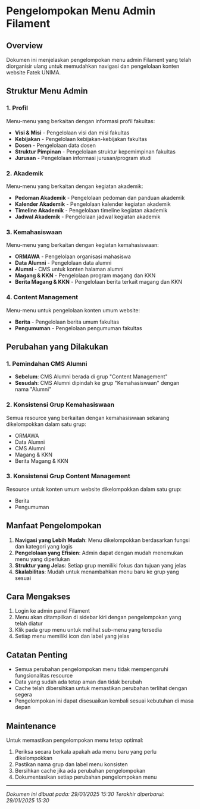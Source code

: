 # Pengelompokan Menu Admin Filament

## Overview
Dokumen ini menjelaskan pengelompokan menu admin Filament yang telah diorganisir ulang untuk memudahkan navigasi dan pengelolaan konten website Fatek UNIMA.

## Struktur Menu Admin

### 1. Profil
Menu-menu yang berkaitan dengan informasi profil fakultas:
- **Visi & Misi** - Pengelolaan visi dan misi fakultas
- **Kebijakan** - Pengelolaan kebijakan-kebijakan fakultas
- **Dosen** - Pengelolaan data dosen
- **Struktur Pimpinan** - Pengelolaan struktur kepemimpinan fakultas
- **Jurusan** - Pengelolaan informasi jurusan/program studi

### 2. Akademik
Menu-menu yang berkaitan dengan kegiatan akademik:
- **Pedoman Akademik** - Pengelolaan pedoman dan panduan akademik
- **Kalender Akademik** - Pengelolaan kalender kegiatan akademik
- **Timeline Akademik** - Pengelolaan timeline kegiatan akademik
- **Jadwal Akademik** - Pengelolaan jadwal kegiatan akademik

### 3. Kemahasiswaan
Menu-menu yang berkaitan dengan kegiatan kemahasiswaan:
- **ORMAWA** - Pengelolaan organisasi mahasiswa
- **Data Alumni** - Pengelolaan data alumni
- **Alumni** - CMS untuk konten halaman alumni
- **Magang & KKN** - Pengelolaan program magang dan KKN
- **Berita Magang & KKN** - Pengelolaan berita terkait magang dan KKN

### 4. Content Management
Menu-menu untuk pengelolaan konten umum website:
- **Berita** - Pengelolaan berita umum fakultas
- **Pengumuman** - Pengelolaan pengumuman fakultas

## Perubahan yang Dilakukan

### 1. Pemindahan CMS Alumni
- **Sebelum**: CMS Alumni berada di grup "Content Management"
- **Sesudah**: CMS Alumni dipindah ke grup "Kemahasiswaan" dengan nama "Alumni"

### 2. Konsistensi Grup Kemahasiswaan
Semua resource yang berkaitan dengan kemahasiswaan sekarang dikelompokkan dalam satu grup:
- ORMAWA
- Data Alumni
- CMS Alumni
- Magang & KKN
- Berita Magang & KKN

### 3. Konsistensi Grup Content Management
Resource untuk konten umum website dikelompokkan dalam satu grup:
- Berita
- Pengumuman

## Manfaat Pengelompokan

1. **Navigasi yang Lebih Mudah**: Menu dikelompokkan berdasarkan fungsi dan kategori yang logis
2. **Pengelolaan yang Efisien**: Admin dapat dengan mudah menemukan menu yang diperlukan
3. **Struktur yang Jelas**: Setiap grup memiliki fokus dan tujuan yang jelas
4. **Skalabilitas**: Mudah untuk menambahkan menu baru ke grup yang sesuai

## Cara Mengakses

1. Login ke admin panel Filament
2. Menu akan ditampilkan di sidebar kiri dengan pengelompokan yang telah diatur
3. Klik pada grup menu untuk melihat sub-menu yang tersedia
4. Setiap menu memiliki icon dan label yang jelas

## Catatan Penting

- Semua perubahan pengelompokan menu tidak mempengaruhi fungsionalitas resource
- Data yang sudah ada tetap aman dan tidak berubah
- Cache telah dibersihkan untuk memastikan perubahan terlihat dengan segera
- Pengelompokan ini dapat disesuaikan kembali sesuai kebutuhan di masa depan

## Maintenance

Untuk memastikan pengelompokan menu tetap optimal:
1. Periksa secara berkala apakah ada menu baru yang perlu dikelompokkan
2. Pastikan nama grup dan label menu konsisten
3. Bersihkan cache jika ada perubahan pengelompokan
4. Dokumentasikan setiap perubahan pengelompokan menu

---
*Dokumen ini dibuat pada: 29/01/2025 15:30*
*Terakhir diperbarui: 29/01/2025 15:30*

